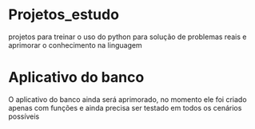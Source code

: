 # Projetos_estudo
projetos para treinar o uso do python para solução de problemas reais e aprimorar o conhecimento na linguagem
# Aplicativo do banco
O aplicativo do banco ainda será aprimorado, no momento ele foi criado apenas com funções e ainda precisa ser testado em todos os cenários possíveis
